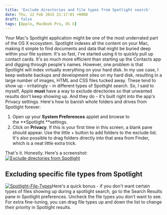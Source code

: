 ```yaml
---
title: 'Exclude directories and file types from Spotlight search'
date: Thu, 12 Feb 2015 21:17:01 +0000
draft: false
tags: [Apple, MacBook Pro, OS X]
---
```


Your Mac's Spotlight application might be one of the most underrated part of the OS X ecosystem. Spotlight indexes all the content on your Mac, making it simple to find documents and data that might be buried deep within your file system. It's so fast, I've started using it to quickly pull up contact cards. It's so much more efficient than starting up the Contacts app and digging through people's names. However, one problem is that Spotlight will index virtually everything on your hard disk. In my use case, I keep website backups and development sites on my hard disk, resulting in a large number of images, HTML and CSS files tucked away. These tend to show up - irritatingly - in different types of Spotlight search. So, I said to myself, Apple **must** have a way to exclude directories so that unwanted results don't keep showing up. And they do - it's built right into the app's Privacy settings. Here's how to banish whole folders and drives from Spotlight forever:

1.  Open up your **System Preferences** applet and browse to the **Spotlight **settings.
2.  Click on **Privacy**. If this is your first time in this screen, a blank pane should appear. Use the little + button to add folders to the exclude list. It's also possible to drag folders directly into that area from Finder, which is a neat little extra trick.

That's it. Honestly. Here's a screenshot: [![Exclude directories from Spotlight](http://gerard.files.wordpress.com/2015/02/spotlight-privacy.jpg)](http://gerard.files.wordpress.com/2015/02/spotlight-privacy.jpg)

Excluding specific file types from Spotlight
--------------------------------------------

[![Spotlight-File-Types](http://interwebworld.co.uk/wp-content/uploads/2015/02/Spotlight-File-Types-300x268.jpg)](http://gerard.files.wordpress.com/2015/02/spotlight-file-types.jpg)Here's a quick bonus - if you don't want certain types of files showing up during a spotlight search, go to the Search Results pane in Spotlight preferences. Uncheck the file types you don't want to see. For extra fine-tuning, you can drag file types up and down the list to change their priority in Spotlight results.